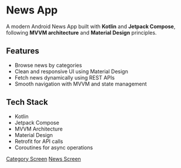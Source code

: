 # News App

A modern Android News App built with **Kotlin** and **Jetpack Compose**, following **MVVM architecture** and **Material Design** principles.

## Features
- Browse news by categories
- Clean and responsive UI using Material Design
- Fetch news dynamically using REST APIs
- Smooth navigation with MVVM and state management

## Tech Stack
- Kotlin
- Jetpack Compose
- MVVM Architecture
- Material Design
- Retrofit for API calls
- Coroutines for async operations

[Category Screen](app/screenshots/category_screen.png)
[News Screen](app/screenshots/news_screen.png)


